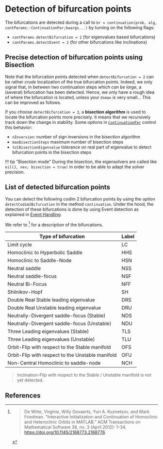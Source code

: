 # Detection of bifurcation points

The bifurcations are detected during a call to `br = continuation(prob, alg, contParams::ContinuationPar;kwargs...)` by turning on the following flags:

- `contParams.detectBifurcation = 2` (for eigenvalues based bifurcations)
- `contParams.detectEvent = 2` (for other bifurcations like inclinations)
    
## Precise detection of bifurcation points using Bisection    

Note that the bifurcation points detected when `detectBifurcation = 2` can be rather *crude*  localization of the true bifurcation points. Indeed, we only signal that, in between two continuation steps *which can be large*, a (several) bifurcation has been detected. Hence, we only have a rough idea of where the bifurcation is located, unless your `dsmax` is very small... This can be improved as follows.

If you choose `detectBifurcation = 3`, a **bisection algorithm** is used to locate the bifurcation points more precisely. It means that we recursively track down the change in stability. Some options in [`ContinuationPar`](@ref) control this behavior:

- `nInversion`: number of sign inversions in the bisection algorithm
- `maxBisectionSteps` maximum number of bisection steps
- `tolBisectionEigenvalue` tolerance on real part of eigenvalue to detect bifurcation points in the bisection steps

!!! tip "Bisection mode"
    During the bisection, the eigensolvers are called like `eil(J, nev; bisection = true)` in order to be able to adapt the solver precision.


## List of detected bifurcation points

You can detect the following codim 2 bifurcation points by using the option `detectCodim2Bifurcation` in the method `continuation`. Under the hood, the detection of these bifurcations is done by using Event detection as explained in [Event Handling](https://bifurcationkit.github.io/BifurcationKitDocs.jl/dev/EventCallback/).

We refer to [^DeWitte] for a description of the bifurcations.


Type of bifurcation | Label
-------|-------------------
 Limit cycle |  LC 
 Homoclinic to Hyperbolic Saddle |  HHS 
 Homoclinic to Saddle-Node |  HSN 
 Neutral saddle |  NSS 
 Neutral saddle-focus |  NSF 
 Neutral Bi-Focus |  NFF 
 Shilnikov-Hopf |  SH 
 Double Real Stable leading eigenvalue |  DRS 
 Double Real Unstable leading eigenvalue |  DRU 
 Neutrally-Divergent saddle-focus (Stable) |  NDS 
 Neutrally-Divergent saddle-focus (Unstable) |  NDU 
 Three Leading eigenvalues (Stable) |  TLS 
 Three Leading eigenvalues (Unstable) |  TLU 
 Orbit-Flip with respect to the Stable manifold |  OFS 
 Orbit-Flip with respect to the Unstable manifold |  OFU 
 Non-Central Homoclinic to saddle-node |  NCH 

> Inclination-Flip with respect to the Stable / Unstable manifold is not yet detected.

## References

[^DeWitte]:> De Witte, Virginie, Willy Govaerts, Yuri A. Kuznetsov, and Mark Friedman. “Interactive Initialization and Continuation of Homoclinic and Heteroclinic Orbits in MATLAB.” ACM Transactions on Mathematical Software 38, no. 3 (April 2012): 1–34. https://doi.org/10.1145/2168773.2168776.